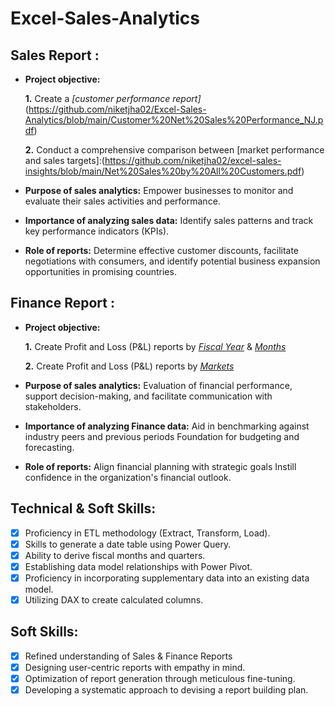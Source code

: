 # Excel-Sales-Analytics

## Sales Report :


- **Project objective:** 

    **1.** Create a _[customer performance report]_(https://github.com/niketjha02/Excel-Sales-Analytics/blob/main/Customer%20Net%20Sales%20Performance_NJ.pdf)

    **2.** Conduct a comprehensive comparison between [market performance and sales targets]:(https://github.com/niketjha02/excel-sales-insights/blob/main/Net%20Sales%20by%20All%20Customers.pdf)

- **Purpose of sales analytics:** Empower businesses to monitor and evaluate their sales activities and performance.

- **Importance of analyzing sales data:** Identify sales patterns and track key performance indicators (KPIs).

- **Role of reports:** Determine effective customer discounts, facilitate negotiations with consumers, and identify potential business expansion opportunities in promising countries.


## Finance Report :

- **Project objective:** 

    **1.** Create Profit and Loss (P&L) reports by _[Fiscal Year](https://github.com/niketjha02/Excel-Sales-Analytics/blob/main/P%26L_Report_by_Fiscal_year_NJ.pdf)_ & _[Months](https://github.com/niketjha02/Excel-Sales-Analytics/blob/main/P%26L_Report_by_months_NJ.pdf)_ 

   **2.** Create Profit and Loss (P&L) reports by _[Markets](https://github.com/niketjha02/Excel-Sales-Analytics/blob/main/report1_NJ.pdf)_

- **Purpose of sales analytics:** Evaluation of financial performance, support decision-making, and facilitate communication with stakeholders.

- **Importance of analyzing Finance data:** Aid in benchmarking against industry peers and previous periods Foundation for budgeting and forecasting.

- **Role of reports:** Align financial planning with strategic goals Instill confidence in the organization's financial outlook.


## Technical & Soft Skills:
- [x]	Proficiency in ETL methodology (Extract, Transform, Load).
- [x]	Skills to generate a date table using Power Query.
- [x]	Ability to derive fiscal months and quarters.
- [x]	Establishing data model relationships with Power Pivot.
- [x]	Proficiency in incorporating supplementary data into an existing data model.
- [x]	Utilizing DAX to create calculated columns.

## Soft Skills:
- [x]	Refined understanding of Sales & Finance Reports
- [x]	Designing user-centric reports with empathy in mind.
- [x]	Optimization of report generation through meticulous fine-tuning.
- [x]	Developing a systematic approach to devising a report building plan.
